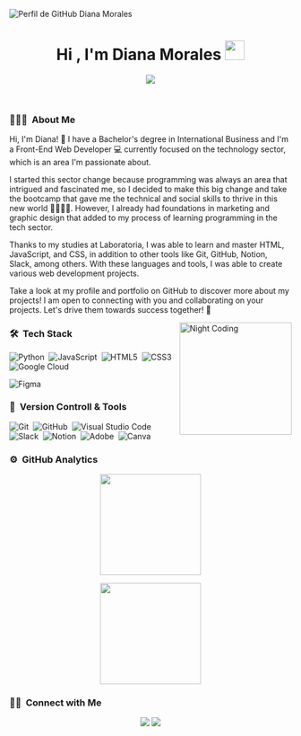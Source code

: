 ![Perfil de GitHub Diana Morales](https://github.com/pandao/editor.md/assets/160906370/51225f2c-a5d9-4ffb-a60f-d10da1c990c6)
<h1 align="center"><b>Hi , I'm Diana Morales </b><img src="https://media.giphy.com/media/hvRJCLFzcasrR4ia7z/giphy.gif" width="35"></h1>
<!--  -->
<p align="center">
  <a href="https://github.com/DenverCoder1/readme-typing-svg"><img src="https://readme-typing-svg.herokuapp.com?font=Time+New+Roman&color=800080&size=25&center=true&vCenter=true&width=600&height=100&lines=Front-End+Web+Developer;Passionate+Coder;Creative+Designer;Tech+Enthusiast;Problem+Solver;Always+Learning"></a>
</p>


<br>


### 👩🏻‍💻 &nbsp;About Me



Hi, I'm Diana! 👋 I have a Bachelor's degree in International Business and I'm a Front-End Web Developer 💻 currently focused on the technology sector, which is an area I'm passionate about.

I started this sector change because programming was always an area that intrigued and fascinated me, so I decided to make this big change and take the bootcamp that gave me the technical and social skills to thrive in this new world 👩🏻‍💻🌟. However, I already had foundations in marketing and graphic design that added to my process of learning programming in the tech sector.

Thanks to my studies at Laboratoria, I was able to learn and master HTML, JavaScript, and CSS, in addition to other tools like Git, GitHub, Notion, Slack, among others. With these languages and tools, I was able to create various web development projects.

Take a look at my profile and portfolio on GitHub to discover more about my projects! I am open to connecting with you and collaborating on your projects. Let's drive them towards success together! 🚀


<img alt="Night Coding" src="https://i.giphy.com/media/v1.Y2lkPTc5MGI3NjExdDR3eGFuam5tOGMzY2djaXE1bzd2ODlsNDc0ZXdqZW5uc3JpeGR0YyZlcD12MV9pbnRlcm5hbF9naWZfYnlfaWQmY3Q9Zw/BferOKonYOspm28AiB/giphy.gif" align="right" height = "200px" />

### 🛠 &nbsp;Tech Stack

![Python](https://img.shields.io/badge/python-3670A0?style=for-the-badge&logo=python&logoColor=ffdd54)&nbsp;
![JavaScript](https://img.shields.io/badge/javascript-%23323330.svg?style=for-the-badge&logo=javascript&logoColor=%23F7DF1E)&nbsp;
![HTML5](https://img.shields.io/badge/html5-%23E34F26.svg?style=for-the-badge&logo=html5&logoColor=white)&nbsp;
![CSS3](https://img.shields.io/badge/css3-%231572B6.svg?style=for-the-badge&logo=css3&logoColor=white)
![Google Cloud](https://img.shields.io/badge/GoogleCloud-%234285F4.svg?style=for-the-badge&logo=google-cloud&logoColor=white)&nbsp;

![Figma](https://img.shields.io/badge/figma-%23F24E1E.svg?style=for-the-badge&logo=figma&logoColor=white)&nbsp;


### 🧰 &nbsp;Version Controll & Tools 

![Git](https://img.shields.io/badge/git-%23F05033.svg?style=for-the-badge&logo=git&logoColor=white)&nbsp;
![GitHub](https://img.shields.io/badge/github-%23121011.svg?style=for-the-badge&logo=github&logoColor=white)&nbsp;
![Visual Studio Code](https://img.shields.io/badge/Visual%20Studio%20Code-0078d7.svg?style=for-the-badge&logo=visual-studio-code&logoColor=white)&nbsp;
![Slack](https://img.shields.io/badge/Slack-4A154B?style=for-the-badge&logo=slack&logoColor=white)&nbsp;
![Notion](https://img.shields.io/badge/Notion-%23000000.svg?style=for-the-badge&logo=notion&logoColor=white)&nbsp;
![Adobe](https://img.shields.io/badge/adobe-%23FF0000.svg?style=for-the-badge&logo=adobe&logoColor=white)&nbsp;
![Canva](https://img.shields.io/badge/Canva-%2300C4CC.svg?style=for-the-badge&logo=Canva&logoColor=white)&nbsp;

### ⚙️ &nbsp;GitHub Analytics

<p align="center">
  <a href="https://github.com/Dianapierinam">
    <img height="180em" src="https://github-readme-stats-eight-theta.vercel.app/api?username=Dianapierinam&show_icons=true&theme=algolia&include_all_commits=true&count_private=true"/>
  </a>
</p>

<p align="center">
  <img height="180em" src="https://github-readme-streak-stats.herokuapp.com/?user=Dianapierinam&theme=dark&hide_border=true"/>
</p>


### 🤝🏻 &nbsp;Connect with Me

<p align="center">
<a href="https://www.linkedin.com/in/devdiana-morales/"><img src="https://img.shields.io/badge/-Diana%20Morales%20Castillo-0077B5?style=flat&logo=Linkedin&logoColor=white"/></a>
<a href="diana.morales.developer@gmail.com"><img src="https://img.shields.io/badge/-Diana%20Morales%20-D14836?style=flat&logo=Gmail&logoColor=white"/></a>
</p>
